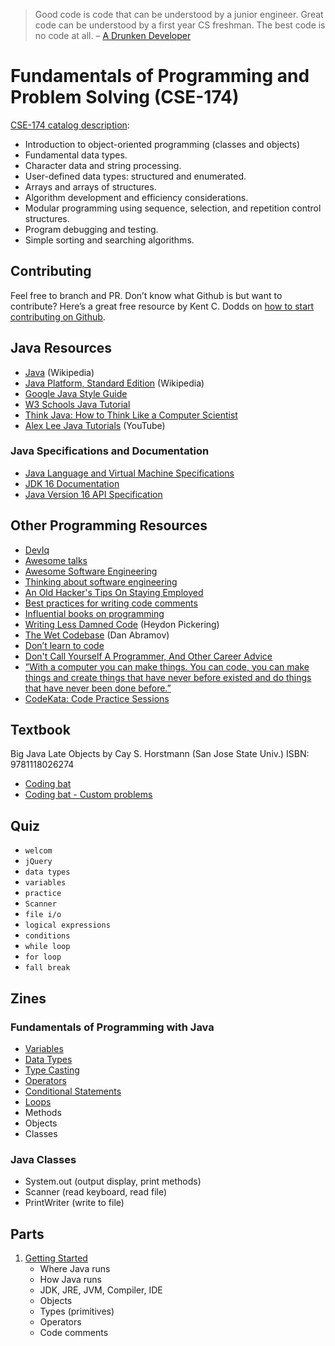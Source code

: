 > Good code is code that can be understood by a junior engineer. Great code can be understood by a first year CS freshman. The best code is no code at all.
> – [A Drunken Developer](https://www.reddit.com/r/ExperiencedDevs/comments/nmodyl/drunk_post_things_ive_learned_as_a_sr_engineer/)

# Fundamentals of Programming and Problem Solving (CSE-174)
[CSE-174 catalog description](https://www.miamioh.edu/cec/academics/departments/cse/academics/course-descriptions/cse-174/index.html):
- Introduction to object-oriented programming (classes and objects)
- Fundamental data types.
- Character data and string processing.
- User-defined data types: structured and enumerated.
- Arrays and arrays of structures.
- Algorithm development and efficiency considerations.
- Modular programming using sequence, selection, and repetition control structures.
- Program debugging and testing.
- Simple sorting and searching algorithms.

## Contributing
Feel free to branch and PR. Don’t know what Github is but want to contribute? Here’s a great free resource by Kent C. Dodds on [how to start contributing on Github](https://egghead.io/courses/how-to-contribute-to-an-open-source-project-on-github).

## Java Resources
- [Java](https://en.wikipedia.org/wiki/Java_(programming_language)) (Wikipedia)
- [Java Platform, Standard Edition](https://en.wikipedia.org/wiki/Java_Platform,_Standard_Edition) (Wikipedia)
- [Google Java Style Guide](https://google.github.io/styleguide/javaguide.html)
- [W3 Schools Java Tutorial](https://www.w3schools.com/java/default.asp)
- [Think Java: How to Think Like a Computer Scientist](https://greenteapress.com/thinkjava6/html/index.html)
- [Alex Lee Java Tutorials](https://www.youtube.com/channel/UC_fFL5jgoCOrwAVoM_fBYwA) (YouTube)

### Java Specifications and Documentation
- [Java Language and Virtual Machine Specifications](https://docs.oracle.com/javase/specs/)
- [JDK 16 Documentation](https://docs.oracle.com/en/java/javase/16/)
- [Java Version 16 API Specification](https://docs.oracle.com/en/java/javase/16/docs/api/index.html)

## Other Programming Resources
- [DevIq](https://deviq.com/)
- [Awesome talks](https://github.com/JanVanRyswyck/awesome-talks)
- [Awesome Software Engineering](https://github.com/rolanddb/awesome-software-engineering)
- [Thinking about software engineering](https://nintil.com/programming)
- [An Old Hacker's Tips On Staying Employed](https://madned.substack.com/p/an-old-hackers-tips-on-staying-employed)
- [Best practices for writing code comments](https://stackoverflow.blog/2021/07/05/best-practices-for-writing-code-comments/)
- [Influential books on programming](https://github.com/cs-books/influential-cs-books?utm_source=hackernewsletter&utm_medium=email&utm_term=books)
- [Writing Less Damned Code](https://youtu.be/tzfHlEFd2Fk) (Heydon Pickering)
- [The Wet Codebase](https://www.deconstructconf.com/2019/dan-abramov-the-wet-codebase) (Dan Abramov)
- [Don’t learn to code](https://daedtech.com/dont-learn-to-code-learn-to-automate/)
- [Don't Call Yourself A Programmer, And Other Career Advice](https://www.kalzumeus.com/2011/10/28/dont-call-yourself-a-programmer/)
- [”With a computer you can make things. You can code, you can make things and create things that have never before existed and do things that have never been done before.”](https://impossiblehq.com/an-unexpected-ass-kicking/)
- [CodeKata: Code Practice Sessions](http://codekata.com/)

## Textbook
Big Java Late Objects
by Cay S. Horstmann (San Jose State Univ.)
ISBN: 9781118026274

- [Coding bat](https://codingbat.com/)
- [Coding bat - Custom problems](https://codingbat.com/home/amjadm@miamioh.edu)

## Quiz
- `welcom`
- `jQuery`
- `data types`
- `variables`
- `practice`
- `Scanner`
- `file i/o`
- `logical expressions`
- `conditions`
- `while loop`
- `for loop`
- `fall break`

## Zines
### Fundamentals of Programming with Java
- [Variables](https://github.com/LukasMurdock/cse-174/blob/main/zines/variables.png)
- [Data Types](https://github.com/LukasMurdock/cse-174/blob/main/zines/data_types.png)
- [Type Casting](https://github.com/LukasMurdock/cse-174/blob/main/zines/type-casting.png)
- [Operators](https://github.com/LukasMurdock/cse-174/blob/main/zines/operators.png)
- [Conditional Statements](https://github.com/LukasMurdock/cse-174/blob/main/zines/conditional-statements.png)
- [Loops](https://github.com/LukasMurdock/cse-174/blob/main/zines/loops.png)
- Methods
- Objects
- Classes

### Java Classes
- System.out (output display, print methods)
- Scanner (read keyboard, read file)
- PrintWriter (write to file)

## Parts
1. [Getting Started](https://github.com/LukasMurdock/cse-174/blob/main/01-GettingStarted.md)
    - Where Java runs
    - How Java runs
    - JDK, JRE, JVM, Compiler, IDE
    - Objects
    - Types (primitives)
    - Operators
    - Code comments
